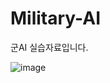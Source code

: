 # Military-AI

군AI 실습자료입니다.

![image](https://github.com/user-attachments/assets/d43e2c65-f960-47b2-bbcc-1d36842227eb)
